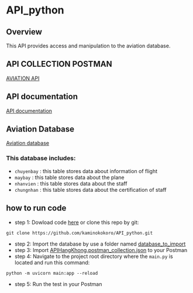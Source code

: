 # API_python
## Overview
This API provides access and manipulation to the aviation database.
## API COLLECTION POSTMAN
[AVIATION API](https://github.com/kaminokokoro/API_python/blob/master/AVIATION%20API.postman_collection.json)
## API documentation
[API documentation](https://documenter.getpostman.com/view/30529489/2s9YRB1BZq)
## Aviation Database
[Aviation database](https://github.com/kaminokokoro/API_python/tree/master/database_to_import)
### This database includes:
- `chuyenbay` : this table stores data about information of flight
- `maybay` : this table stores data about the plane
- `nhanvien` : this table stores data about the staff
- `chungnhan` : this table stores data about the certification of staff
## how to run code
- step 1: Dowload code [here](https://github.com/kaminokokoro/API_python/releases/tag/v1.0.0) or clone this repo by git:
```
git clone https://github.com/kaminokokoro/API_python.git
```
- step 2: Import the database by use a folder named [database_to_import](https://github.com/kaminokokoro/API_python/tree/master/database_to_import)
- step 3: Import [APIHangKhong.postman_collection.json](https://github.com/kaminokokoro/API_python/blob/master/APIHangKhong.postman_collection.json) to your Postman
- step 4: Navigate to the project root directory where the `main.py` is located and run this command: 
```
python -m uvicorn main:app --reload
```
- step 5: Run the test in your Postman

  
